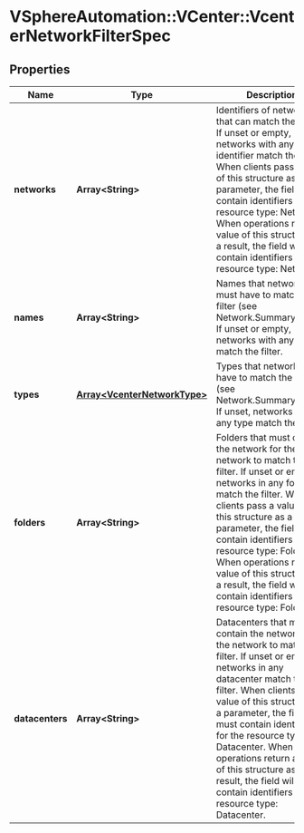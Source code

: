 # VSphereAutomation::VCenter::VcenterNetworkFilterSpec

## Properties
Name | Type | Description | Notes
------------ | ------------- | ------------- | -------------
**networks** | **Array&lt;String&gt;** | Identifiers of networks that can match the filter. If unset or empty, networks with any identifier match the filter. When clients pass a value of this structure as a parameter, the field must contain identifiers for the resource type: Network. When operations return a value of this structure as a result, the field will contain identifiers for the resource type: Network. | [optional] 
**names** | **Array&lt;String&gt;** | Names that networks must have to match the filter (see Network.Summary.name). If unset or empty, networks with any name match the filter. | [optional] 
**types** | [**Array&lt;VcenterNetworkType&gt;**](VcenterNetworkType.md) | Types that networks must have to match the filter (see Network.Summary.type). If unset, networks with any type match the filter. | [optional] 
**folders** | **Array&lt;String&gt;** | Folders that must contain the network for the network to match the filter. If unset or empty, networks in any folder match the filter. When clients pass a value of this structure as a parameter, the field must contain identifiers for the resource type: Folder. When operations return a value of this structure as a result, the field will contain identifiers for the resource type: Folder. | [optional] 
**datacenters** | **Array&lt;String&gt;** | Datacenters that must contain the network for the network to match the filter. If unset or empty, networks in any datacenter match the filter. When clients pass a value of this structure as a parameter, the field must contain identifiers for the resource type: Datacenter. When operations return a value of this structure as a result, the field will contain identifiers for the resource type: Datacenter. | [optional] 


